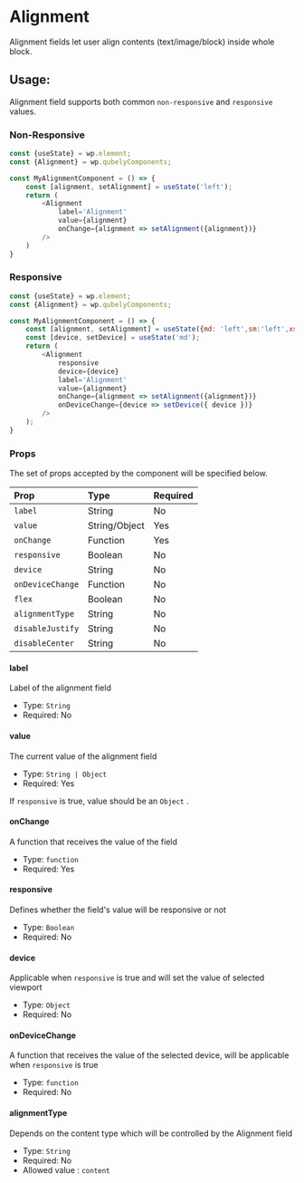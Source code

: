 # Alignment

Alignment fields let user align contents (text/image/block) inside whole block.

## Usage:
Alignment field supports both  common `non-responsive` and `responsive` values.

### Non-Responsive

```javascript
const {useState} = wp.element;
const {Alignment} = wp.qubelyComponents;

const MyAlignmentComponent = () => {
    const [alignment, setAlignment] = useState('left');
    return (
        <Alignment 
            label='Alignment'
            value={alignment}
            onChange={alignment => setAlignment({alignment})}
        />
    )   
}

```

### Responsive

```javascript
const {useState} = wp.element;
const {Alignment} = wp.qubelyComponents;

const MyAlignmentComponent = () => {
    const [alignment, setAlignment] = useState({md: 'left',sm:'left',xs:'center'});
    const [device, setDevice] = useState('md');
    return (
        <Alignment 
            responsive
            device={device}
            label='Alignment'
            value={alignment}
            onChange={alignment => setAlignment({alignment})}
            onDeviceChange={device => setDevice({ device })} 
        />
    );
}

```

### Props
The set of props accepted by the component will be specified below.


|Prop |Type|Required |
|:---|:---|:---|
|`label`|String|No|
|`value`|String/Object|Yes|
|`onChange`|Function|Yes|
|`responsive`|Boolean|No|
|`device`|String|No|
|`onDeviceChange`|Function|No|
|`flex`|Boolean|No|
|`alignmentType`|String|No|
|`disableJustify`|String|No|
|`disableCenter`|String|No|

#### label
Label of the alignment field

- Type: `String`
- Required: No
  
#### value
The current value of the alignment field

- Type: `String | Object`
- Required: Yes
  
If `responsive` is true, value should be an `Object` .

#### onChange
A function that receives the value of the field

- Type: `function`
- Required: Yes
  
#### responsive
Defines whether the field's value will be responsive or not

- Type: `Boolean`
- Required: No
  
#### device
Applicable when `responsive` is true and will set the value of selected viewport

- Type: `Object`
- Required: No
  
#### onDeviceChange
A function that receives the value of the selected device, will be applicable when `responsive` is true

- Type: `function`
- Required: No

#### alignmentType
Depends on the content type which will be controlled by the Alignment field

- Type: `String`
- Required: No
- Allowed value : `content`


  